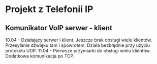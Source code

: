 # Projekt z Telefonii IP

## Komunikator VoIP serwer - klient

10.04 - Działający serwer i klient. Jeszcze brak obsługi wielu klientów. Przesyłanie dźwięku tam i spowrotem. Działa bezbłędnie przy użyciu protokołu UDP.
11.04 - Pierwsze przymiarki do obsługi wielu klientów. Dodatkowa komunikacja po TCP.

